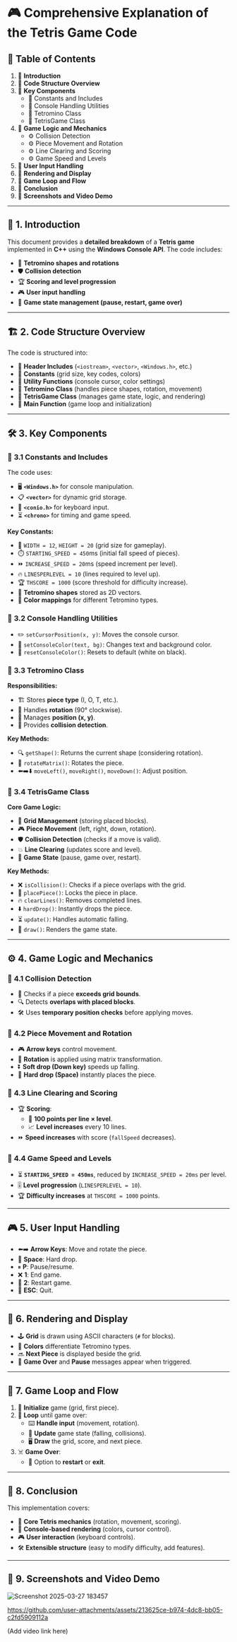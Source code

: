 # 🎮 **Comprehensive Explanation of the Tetris Game Code**

## 📜 **Table of Contents**
1. 🔹 **Introduction**
2. 🔹 **Code Structure Overview**
3. 🔹 **Key Components**
   - 📌 Constants and Includes
   - 📌 Console Handling Utilities
   - 📌 Tetromino Class
   - 📌 TetrisGame Class
4. 🔹 **Game Logic and Mechanics**
   - ⚙️ Collision Detection
   - ⚙️ Piece Movement and Rotation
   - ⚙️ Line Clearing and Scoring
   - ⚙️ Game Speed and Levels
5. 🔹 **User Input Handling**
6. 🔹 **Rendering and Display**
7. 🔹 **Game Loop and Flow**
8. 🔹 **Conclusion**
9. 🔹 **Screenshots and Video Demo**

---

## 🎯 **1. Introduction**
This document provides a **detailed breakdown** of a **Tetris game** implemented in **C++** using the **Windows Console API**. The code includes:
- 🎲 **Tetromino shapes and rotations**
- 🛡️ **Collision detection**
- 🏆 **Scoring and level progression**
- 🎮 **User input handling**
- 🔄 **Game state management (pause, restart, game over)**

---

## 🏗 **2. Code Structure Overview**
The code is structured into:
- 📌 **Header Includes** (`<iostream>`, `<vector>`, `<Windows.h>`, etc.)
- 📌 **Constants** (grid size, key codes, colors)
- 📌 **Utility Functions** (console cursor, color settings)
- 📌 **Tetromino Class** (handles piece shapes, rotation, movement)
- 📌 **TetrisGame Class** (manages game state, logic, and rendering)
- 📌 **Main Function** (game loop and initialization)

---

## 🛠 **3. Key Components**

### 🔹 **3.1 Constants and Includes**
The code uses:
- 🖥️ **`<Windows.h>`** for console manipulation.
- 📋 **`<vector>`** for dynamic grid storage.
- 🎹 **`<conio.h>`** for keyboard input.
- ⏳ **`<chrono>`** for timing and game speed.

**Key Constants:**
- 📏 `WIDTH = 12`, `HEIGHT = 20` (grid size for gameplay).
- ⏱️ `STARTING_SPEED = 450`ms (initial fall speed of pieces).
- ⏩ `INCREASE_SPEED = 20`ms (speed increment per level).
- 🔥 `LINESPERLEVEL = 10` (lines required to level up).
- 🏆 `THSCORE = 1000` (score threshold for difficulty increase).
- 🔳 **Tetromino shapes** stored as 2D vectors.
- 🎨 **Color mappings** for different Tetromino types.

### 🔹 **3.2 Console Handling Utilities**
- ✏️ `setCursorPosition(x, y)`: Moves the console cursor.
- 🎨 `setConsoleColor(text, bg)`: Changes text and background color.
- 🔄 `resetConsoleColor()`: Resets to default (white on black).

### 🔹 **3.3 Tetromino Class**
**Responsibilities:**
- 🏗️ Stores **piece type** (I, O, T, etc.).
- 🔄 Handles **rotation** (90° clockwise).
- 📍 Manages **position (x, y)**.
- 🛑 Provides **collision detection**.

**Key Methods:**
- 🔍 `getShape()`: Returns the current shape (considering rotation).
- 🔄 `rotateMatrix()`: Rotates the piece.
- ⬅️➡️⬇️ `moveLeft()`, `moveRight()`, `moveDown()`: Adjust position.

### 🔹 **3.4 TetrisGame Class**
**Core Game Logic:**
- 🎨 **Grid Management** (storing placed blocks).
- 🎮 **Piece Movement** (left, right, down, rotation).
- 🛡️ **Collision Detection** (checks if a move is valid).
- 💥 **Line Clearing** (updates score and level).
- 🔄 **Game State** (pause, game over, restart).

**Key Methods:**
- ❌ `isCollision()`: Checks if a piece overlaps with the grid.
- 📍 `placePiece()`: Locks the piece in place.
- 🔥 `clearLines()`: Removes completed lines.
- ⬇️ `hardDrop()`: Instantly drops the piece.
- ⏳ `update()`: Handles automatic falling.
- 🎨 `draw()`: Renders the game state.

---

## ⚙️ **4. Game Logic and Mechanics**

### 🔹 **4.1 Collision Detection**
- 🚧 Checks if a piece **exceeds grid bounds**.
- 🔍 Detects **overlaps with placed blocks**.
- 🛠 Uses **temporary position checks** before applying moves.

### 🔹 **4.2 Piece Movement and Rotation**
- 🎮 **Arrow keys** control movement.
- 🔄 **Rotation** is applied using matrix transformation.
- ⏬ **Soft drop (Down key)** speeds up falling.
- 🚀 **Hard drop (Space)** instantly places the piece.

### 🔹 **4.3 Line Clearing and Scoring**
- 🏆 **Scoring**:
  - 🎯 **100 points per line × level**.
  - 📈 **Level increases** every 10 lines.
- ⏩ **Speed increases** with score (`fallSpeed` decreases).

### 🔹 **4.4 Game Speed and Levels**
- ⏳ **`STARTING_SPEED = 450ms`**, reduced by `INCREASE_SPEED = 20ms` per level.
- 🎚 **Level progression** (`LINESPERLEVEL = 10`).
- 🏆 **Difficulty increases** at `THSCORE = 1000` points.

---

## 🎮 **5. User Input Handling**
- ⬅️➡️ **Arrow Keys**: Move and rotate the piece.
- 🔽 **Space**: Hard drop.
- ⏸ **P**: Pause/resume.
- ❌ **1**: End game.
- 🔄 **2**: Restart game.
- 🚪 **ESC**: Quit.

---

## 🎨 **6. Rendering and Display**
- 🕹 **Grid** is drawn using ASCII characters (`#` for blocks).
- 🎨 **Colors** differentiate Tetromino types.
- 🔜 **Next Piece** is displayed beside the grid.
- 🚨 **Game Over** and **Pause** messages appear when triggered.

---

## 🔄 **7. Game Loop and Flow**
1. 🚀 **Initialize** game (grid, first piece).
2. 🔄 **Loop** until game over:
   - ⌨️ **Handle input** (movement, rotation).
   - 🔧 **Update** game state (falling, collisions).
   - 🖥 **Draw** the grid, score, and next piece.
3. ☠️ **Game Over**:
   - 🔄 Option to **restart** or **exit**.

---

## 🏁 **8. Conclusion**
This implementation covers:
- 🧩 **Core Tetris mechanics** (rotation, movement, scoring).
- 🎨 **Console-based rendering** (colors, cursor control).
- 🎮 **User interaction** (keyboard controls).
- 🛠 **Extensible structure** (easy to modify difficulty, add features).

---

## 📸 **9. Screenshots and Video Demo**
![Screenshot 2025-03-27 183457](https://github.com/user-attachments/assets/fb60eb0d-0d46-4440-b031-743465d9641f)


https://github.com/user-attachments/assets/213625ce-b974-4dc8-bb05-c2fd5909112a


(Add video link here)


